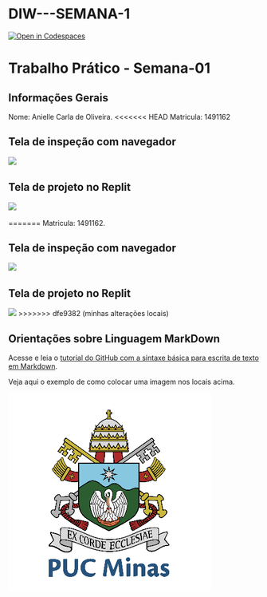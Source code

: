 # DIW---SEMANA-1
[![Open in Codespaces](https://classroom.github.com/assets/launch-codespace-2972f46106e565e64193e422d61a12cf1da4916b45550586e14ef0a7c637dd04.svg)](https://classroom.github.com/open-in-codespaces?assignment_repo_id=20066049)
# Trabalho Prático - Semana-01

## Informações Gerais

Nome: Anielle Carla de Oliveira.
<<<<<<< HEAD
Matricula: 1491162

## Tela de inspeção com navegador

<img src="print g.png">

## Tela de projeto no Replit


<img src="print htm.png">

=======
Matricula: 1491162.

## Tela de inspeção com navegador

<img src="Print site.png">

## Tela de projeto no Replit

<img src="Print replit.png">
>>>>>>> dfe9382 (minhas alterações locais)

## Orientações sobre Linguagem MarkDown

Acesse e leia o [tutorial do GitHub com a sintaxe básica para escrita de texto em Markdown](https://docs.github.com/pt/get-started/writing-on-github/getting-started-with-writing-and-formatting-on-github/basic-writing-and-formatting-syntax).

Veja aqui o exemplo de como colocar uma imagem nos locais acima. 

![Brasão PUC Minas](images/brasao_puc.png)

